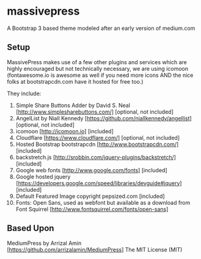 massivepress
============

A Bootstrap 3 based theme modeled after an early version of medium.com


## Setup

MassivePress makes use of a few other plugins and services which are highly encouraged but not technically necessary, we are using icomoon (fontawesome.io is awesome as well if you need more icons AND the nice folks at bootstrapcdn.com have it hosted for free too.)

They include:

 1. Simple Share Buttons Adder by David S. Neal [http://www.simplesharebuttons.com/]  [optional, not included]
 2. AngelList by Niall Kennedy [https://github.com/niallkennedy/angellist] [optional, not included]
 3. icomoon [http://icomoon.io]  [included]
 4. Cloudflare [https://www.cloudflare.com/]  [optional, not included]
 5. Hosted Bootstrap bootstrapcdn [http://www.bootstrapcdn.com/]  [included]
 6. backstretch.js [http://srobbin.com/jquery-plugins/backstretch/]  [included]
 7. Google web fonts [http://www.google.com/fonts]  [included]
 8. Google hosted jquery [https://developers.google.com/speed/libraries/devguide#jquery]  [included]
 9. Default Featured Image copyright pepsized.com  [included]
 10. Fonts: Open Sans, used as webfont but available as a download from Font Squirrel [http://www.fontsquirrel.com/fonts/open-sans] 

## Based Upon
MediumPress by Arrizal Amin [https://github.com/arrizalamin/MediumPress] The MIT License (MIT)

